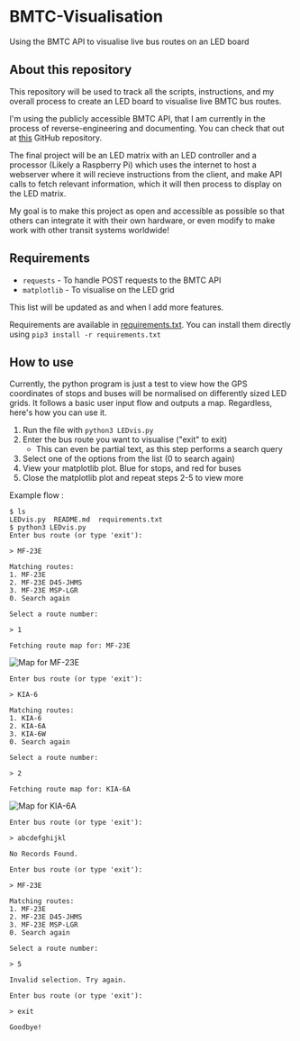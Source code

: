 # BMTC-Visualisation
Using the BMTC API to visualise live bus routes on an LED board

## About this repository

This repository will be used to track all the scripts, instructions, and my overall process to create an LED board to visualise live BMTC bus routes.

I'm using the publicly accessible BMTC API, that I am currently in the process of reverse-engineering and documenting. You can check that out at [this](https://github.com/PratyushBalaji/BMTC-API) GitHub repository.

The final project will be an LED matrix with an LED controller and a processor (Likely a Raspberry Pi) which uses the internet to host a webserver where it will recieve instructions from the client, and make API calls to fetch relevant information, which it will then process to display on the LED matrix.

My goal is to make this project as open and accessible as possible so that others can integrate it with their own hardware, or even modify to make work with other transit systems worldwide!

## Requirements
- `requests` - To handle POST requests to the BMTC API
- `matplotlib` - To visualise on the LED grid

This list will be updated as and when I add more features.

Requirements are available in [requirements.txt](requirements.txt). You can install them directly using `pip3 install -r requirements.txt`

## How to use

Currently, the python program is just a test to view how the GPS coordinates of stops and buses will be normalised on differently sized LED grids. It follows a basic user input flow and outputs a map. Regardless, here's how you can use it.

1. Run the file with `python3 LEDvis.py`
2. Enter the bus route you want to visualise ("exit" to exit)
   - This can even be partial text, as this step performs a search query
3. Select one of the options from the list (0 to search again)
4. View your matplotlib plot. Blue for stops, and red for buses
5. Close the matplotlib plot and repeat steps 2-5 to view more

Example flow : 

```
$ ls
LEDvis.py  README.md  requirements.txt
$ python3 LEDvis.py
Enter bus route (or type 'exit'): 
```
`> MF-23E`
```
Matching routes:
1. MF-23E
2. MF-23E D45-JHMS
3. MF-23E MSP-LGR
0. Search again
```
```
Select a route number:
```
`> 1`
```
Fetching route map for: MF-23E
```
![Map for MF-23E](https://github.com/user-attachments/assets/5583760d-0d34-4331-b432-d529b050cfca)
```
Enter bus route (or type 'exit'):
```
`> KIA-6`
```
Matching routes:
1. KIA-6
2. KIA-6A
3. KIA-6W
0. Search again
```
```
Select a route number:
```
`> 2`
```
Fetching route map for: KIA-6A
```
![Map for KIA-6A](https://github.com/user-attachments/assets/308c9c00-0aaf-426b-92a5-9ebf7cece339)
```
Enter bus route (or type 'exit'):
```
`> abcdefghijkl`
```
No Records Found.

Enter bus route (or type 'exit'):
```
`> MF-23E`
```
Matching routes:
1. MF-23E
2. MF-23E D45-JHMS
3. MF-23E MSP-LGR
0. Search again
```
```
Select a route number:
```
`> 5`
```
Invalid selection. Try again.
```
```
Enter bus route (or type 'exit'):
```
`> exit`
```
Goodbye!
```
